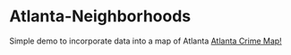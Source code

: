 # Atlanta-Neighborhoods
Simple demo to incorporate data into a map of Atlanta
[Atlanta Crime Map!](atl_crime_map.html)

